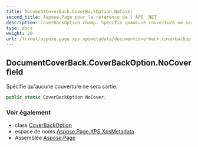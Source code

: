 ```yaml
---
title: DocumentCoverBack.CoverBackOption.NoCover
second_title: Aspose.Page pour la référence de l'API .NET
description: CoverBackOption champ. Spécifie quaucune couverture ne sera sortie.
type: docs
weight: 20
url: /fr/net/aspose.page.xps.xpsmetadata/documentcoverback.coverbackoption/nocover/
---
```

## DocumentCoverBack.CoverBackOption.NoCover field

Spécifie qu'aucune couverture ne sera sortie.

```csharp
public static CoverBackOption NoCover;
```

### Voir également

* class [CoverBackOption](../)
* espace de noms [Aspose.Page.XPS.XpsMetadata](../../documentcoverback.coverbackoption/)
* Assemblée [Aspose.Page](../../../)


